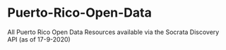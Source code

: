 # Puerto-Rico-Open-Data
All Puerto Rico Open Data Resources available via the Socrata Discovery API (as of 17-9-2020)
